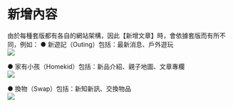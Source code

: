 # 新增內容
由於每種套版都有各自的網站架構，因此【新增文章】時，會依據套版而有所不同，例如：
● 新遊記（Outing）包括：最新消息、戶外遊玩  
![](https://i.imgur.com/GCGUCXt.png)

● 家有小孩（Homekid）包括：新品介紹、親子地圖、文章專欄  
![](https://i.imgur.com/OvSVJ0D.png)

● 換物（Swap）包括：新知新訊、交換物品  
![](https://i.imgur.com/Wf9MeNl.png)
